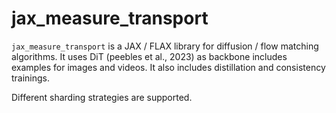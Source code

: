 # jax_measure_transport
`jax_measure_transport` is a JAX / FLAX library for diffusion / flow matching algorithms. It uses DiT (peebles et al., 2023) as backbone includes examples for images and videos. It also includes distillation and consistency trainings.

Different sharding strategies are supported.
